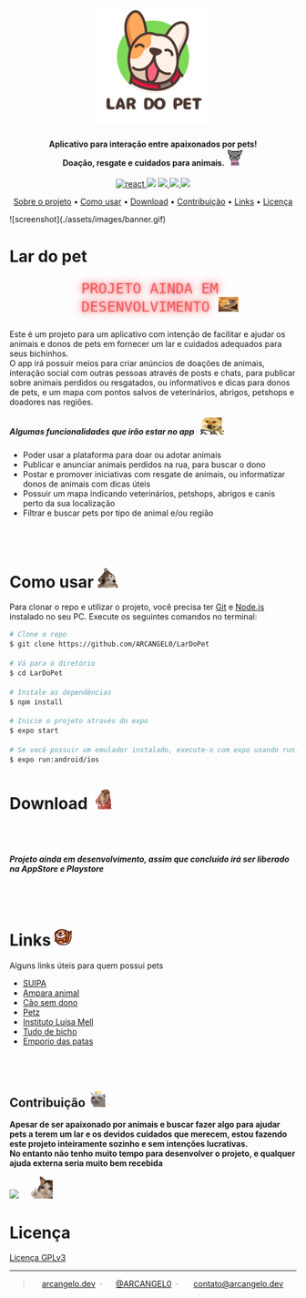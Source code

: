 
<h1 align="center">
  <br>
  <a href="https://github.com/ARCANGEL0/LarDoPet"><img src="./assets/images/2.png" alt="Markdownify" width="200"></a>
  <br>
</h1>

<h4 align="center">Aplicativo para interação entre apaixonados por pets! <br> Doação, resgate e cuidados para animais. <img src="./assets/icons/nyancat_lick.gif" height="30" width="30"> </h4>

<p align="center">
  <a href="https://reactnative.dev">
    <img src=https://img.shields.io/badge/Feito%20com%20React%20Native-%2320232a.svg?style=for-the-badge&logo=react&logoColor=%2361DAFB"
         alt="react">
  </a>
  <a href="https://api.whatsapp.com/send?phone=5513988504778"><img src="https://img.shields.io/badge/WhatsApp-25D366?style=for-the-badge&logo=whatsapp&logoColor=white"></a>
  <a href="#">
      <img src="https://img.shields.io/badge/Google_Play-414141?style=for-the-badge&logo=google-play&logoColor=white">
  </a>

  <a href="#">
      <img src="https://img.shields.io/badge/App_Store-0D96F6?style=for-the-badge&logo=app-store&logoColor=white">
  </a>
  <a href="https://www.petlove.com.br/doacoes">
    <img src="https://img.shields.io/badge/Faça uma doação!-2932E1?style=for-the-badge&logo=Baidu&logoColor=white">
  </a>
</p>

<p align="center">
  <a href="#lar-do-pet">Sobre o projeto</a> •
  <a href="#como-usar">Como usar</a> •
  <a href="#download">Download</a> •
  <a href="#contribuicao">Contribuição</a> •
  <a href="#links">Links</a> •
  <a href="#licenca">Licença</a>
</p>
![screenshot](./assets/images/banner.gif)


# Lar do pet 
  
<p style="
margin-left: 25%;
color: rgba(235, 61, 67,0.75);
  font-family: 'VT323', monospace;
  font-size: 25px;
  text-shadow: 0 0 5px rgba(235, 61, 67,0.5), 0 0 15px rgba(252, 68, 71,1); 
  "> PROJETO AINDA EM DESENVOLVIMENTO <img src="./assets/icons/cattyping.gif" height="26" width="35" > </p>

  <p style="">
    Este é um projeto para um aplicativo com intenção de facilitar e ajudar os animais e donos de pets em fornecer um lar e cuidados adequados para seus bichinhos.
    <br>
    O app irá possuir meios para criar anúncios de doações de animais, interação social com outras pessoas através de posts e chats, para publicar sobre animais perdidos ou resgatados, ou informativos e dicas para donos de pets, e um mapa com pontos salvos de veterinários, abrigos, petshops e doadores nas regiões.

   </p>



##### Algumas funcionalidades que irão estar no app &nbsp; <img src="./assets/icons/doge_notes.png" height="30" width="38">:

* Poder usar a plataforma para doar ou adotar animais
* Publicar e anunciar animais perdidos na rua, para buscar o dono
* Postar e promover iniciativas com resgate de animais, ou informatizar donos de animais com dicas úteis
* Possuir um mapa indicando veterinários, petshops, abrigos e canis perto da sua localização
* Filtrar e buscar pets por tipo de animal e/ou região


<br><br>
# Como usar <img src="./assets/icons/confused_dog.gif" height="36" width="36" >

Para clonar o repo e utilizar o projeto, você precisa ter [Git](https://git-scm.com) e [Node.js](https://nodejs.org/en/download/) instalado no seu PC. 
Execute os seguintes comandos no terminal:

```bash
# Clone o repo
$ git clone https://github.com/ARCANGEL0/LarDoPet

# Vá para o diretório
$ cd LarDoPet

# Instale as dependências
$ npm install

# Inicie o projeto através do expo
$ expo start

# Se você possuir um emulador instalado, execute-o com expo usando run:android ou run:ios
$ expo run:android/ios

```




# Download <img src="./assets/icons/doge-holiday.gif" height="40" width="40">

<br><br>
##### Projeto ainda em desenvolvimento, assim que concluido irá ser liberado na AppStore e Playstore

<br><br>



# Links <img src="./assets/icons/dog-roll.gif" height="30" width="30">

Alguns links úteis para quem possui pets

- [SUIPA](https://www.suipa.org.br)
- [Ampara animal](https://www.amparanimal.org.br)
- [Cão sem dono](http://www.caosemdono.com.br)
- [Petz](www.petz.com.br)
- [Instituto Luísa Mell](https://ilm.org.br)
- [Tudo de bicho](https://blog.tudodebicho.com.br)
- [Emporio das patas](https://blog.emporiodaspatas.com.br)

<br><br>


## Contribuição <img src="./assets/icons/queen_cat.png" height="30" width="30">

<p style="
  font-size: 1em;
  font-weight: bold;">
Apesar de ser apaixonado por animais e buscar fazer algo para ajudar pets a terem um lar e os devidos cuidados que merecem, estou fazendo este projeto inteiramente sozinho e sem intenções lucrativas. <br>
No entanto não tenho muito tempo para desenvolver o projeto, e qualquer ajuda externa seria muito bem recebida </p>

<a target="_onblank" href="https://github.com/ARCANGEL0/LarDoPet/pulls">
<img src="https://img.shields.io/badge/Colabore com o projeto-6a0dad?style=for-the-badge&logo=Baidu&logoColor=white)"></a> &nbsp;&nbsp;&nbsp;
<img src="./assets/icons/thumbsup.png" height="40" width="40"> 


<br>



# Licença

[Licença GPLv3](https://github.com/ARCANGEL0/LarDoPet/blob/master/LICENSE)

---

> <img src="https://icon-library.com/images/icon-website-png/icon-website-png-14.jpg"  width="13" height="13"> [arcangelo.dev](https://arcangelo.dev) &nbsp;&middot;&nbsp;
> <img src="https://cdn-icons-png.flaticon.com/512/25/25231.png" width="12" height="12" > [@ARCANGEL0](https://github.com/ARCANGEL0) &nbsp;&middot;&nbsp;
> <img src="https://imagensemoldes.com.br/wp-content/uploads/2020/05/Desenho-Email-PNG.png" width="15" height="12">  [contato@arcangelo.dev](mailto:contato@arcangelo.dev)
